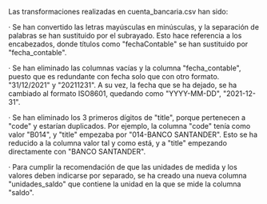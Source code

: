 Las transformaciones realizadas en cuenta_bancaria.csv han sido:

· Se han convertido las letras mayúsculas en minúsculas, y la separación de palabras se han sustituido por el subrayado. Esto hace referencia a los encabezados, donde títulos como "fechaContable" se han sustituido por "fecha_contable".

· Se han eliminado las columnas vacías y la columna "fecha_contable", puesto que es redundante con fecha solo que con otro formato. "31/12/2021" y "20211231".
A su vez, la fecha que se ha dejado, se ha cambiado al formato ISO8601, quedando como "YYYY-MM-DD", "2021-12-31".

· Se han eliminado los 3 primeros dígitos de "title", porque pertenecen a "code" y estarían duplicados.
Por ejemplo, la columna "code" tenía como valor "B014", y "title" empezaba por "014-BANCO SANTANDER". Esto se ha reducido a la columna valor tal y como está, y a "title" empezando directamente con "BANCO SANTANDER".

· Para cumplir la recomendación de que las unidades de medida y los valores deben indicarse por separado, se ha creado una nueva columna "unidades_saldo" que contiene la unidad en la que se mide la columna "saldo".
